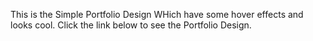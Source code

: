 This is the Simple Portfolio Design WHich have some hover effects and looks cool.
Click the link below to see the Portfolio Design.
